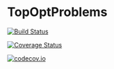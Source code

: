 # TopOptProblems

[![Build Status](https://travis-ci.org/mohamed82008/TopOptProblems.jl.svg?branch=master)](https://travis-ci.org/mohamed82008/TopOptProblems.jl)

[![Coverage Status](https://coveralls.io/repos/mohamed82008/TopOptProblems.jl/badge.svg?branch=master&service=github)](https://coveralls.io/github/mohamed82008/TopOptProblems.jl?branch=master)

[![codecov.io](http://codecov.io/github/mohamed82008/TopOptProblems.jl/coverage.svg?branch=master)](http://codecov.io/github/mohamed82008/TopOptProblems.jl?branch=master)
